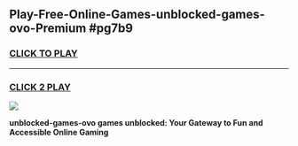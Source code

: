 
## Play-Free-Online-Games-unblocked-games-ovo-Premium #pg7b9
<h3>
<a href="https://premium.freeplayer.one?title=unblocked-games-ovo&ref=8M">CLICK TO PLAY</a></h3>
<hr>

<h3>
<a href="https://premium.freeplayer.one?title=unblocked-games-ovo&ref=8M">CLICK 2 PLAY</a>
  
</h3>

<a href="https://premium.freeplayer.one?title=unblocked-games-ovo&ref=8M"><img src="https://clearcache.store/games.png"></a>


**unblocked-games-ovo games unblocked: Your Gateway to Fun and Accessible Online Gaming**
